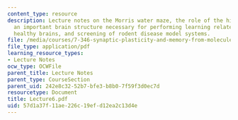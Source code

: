 ```yaml
---
content_type: resource
description: Lecture notes on the Morris water maze, the role of the hippocampus as
  an important brain structure necessary for performing learning related tasks, understanding
  healthy brains, and screening of rodent disease model systems.
file: /media/courses/7-346-synaptic-plasticity-and-memory-from-molecules-to-behavior-fall-2007/57d1a37f11ae226c19efd12ea2c13d4e_Lecture6.pdf
file_type: application/pdf
learning_resource_types:
- Lecture Notes
ocw_type: OCWFile
parent_title: Lecture Notes
parent_type: CourseSection
parent_uid: 242e8c32-52b7-bfe3-b8b0-7f59f3d0ec7d
resourcetype: Document
title: Lecture6.pdf
uid: 57d1a37f-11ae-226c-19ef-d12ea2c13d4e
---
```

